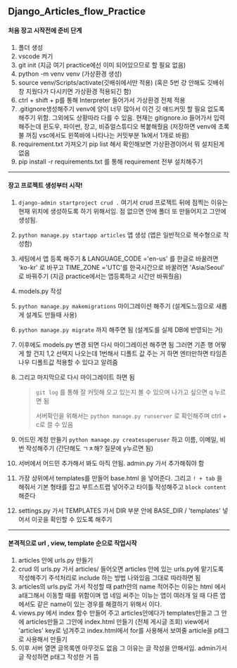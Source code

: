 ## Django_Articles_flow_Practice

#### 처음 장고 시작전에 준비 단계

1. 폴더 생성
2. vscode 켜기
3. git init (지금 여기 practice에선 이미 되어있으므로 할 필요 없음)
4. python -m venv venv (가상환경 생성)
5. source venv/Scripts/activate(깃배쉬에서만 적용) (혹은 5번 걍 안해도 깃배쉬창 지웠다가 다시키면 가상환경 적용되긴 함)
6. ctrl + shift + p를 통해 Interpreter 들어가서 가상환경 전체 적용
7. .gitignore생성해주기 venv에 양이 너무 많아서 이건 깃 애드커밋 할 필요 없도록 해주기 위함. 그외에도 상황따라 다를 수 있음. 현재는 gitignore.io 들어가서 입력해주는데 윈도우, 파이썬, 장고, 비쥬얼스튜디오 복붙해줬음 (저장하면 venv에 초록불 꺼짐 vsc에서도 왼쪽바에 나타나는 커밋부분 1k에서 1개로 바뀜)
8. requirement.txt 가져오기 pip list 해서 확인해보면 가상환경이어서 뭐 설치된게 없음
9. pip install -r requirements.txt 를 통해 requirement 전부 설치해주기

----

#### 장고 프로젝트 생성부터 시작!

1. `django-admin startproject crud .` 여기서 crud 프로젝트 뒤에 점찍는 이유는 현재 위치에 생성하도록 하기 위해서임. 점 없으면 안에 폴더 또 만들어지고 그안에 생성됨.

2. `python manage.py startapp articles` 앱 생성 (앱은 일반적으로 복수형으로 작성함)

3. 세팅에서 앱 등록 해주기 & LANGUAGE_CODE ='en-us' 를 한글로 바꿀려면 'ko-kr' 로 바꾸고 TIME_ZONE ='UTC'를 한국시간으로 바꿀려면 'Asia/Seoul' 로 바꿔주기 (지금 practice에서는 앱등록하고 시간만 바꿔줬음)

4. models.py 작성

5. `python manage.py makemigrations` 마이그레이션 해주기 (설계도느낌으로 새롭게 설계도 만들때 사용)

6. `python manage.py migrate` 까지 해주면 됨 (설계도를 실제 DB에 반영되는 거) 

7. 이후에도 models.py 변경 되면 다시 마이그레이션 해주면 됨 그러면 기존 행 어떻게 할 건지 1,2 선택지 나오는데 1번해서 디폴트 값 주는 거 하면 엔터만하면 타임존 나우 디폴트값 적용할 수 있다고 알려줌

8. 그리고 마지막으로 다시 마이그레이트 하면 됨

   > `git log` 를 통해 잘 커밋해 오고 있는지 볼 수 있으며 나가고 싶으면 q 누르면 됨
   >
   > 서버확인을 위해서는 `python manage.py runserver` 로 확인해주며 ctrl + c로 끌 수 있음

9. 어드민 계정 만들기 `python manage.py createsuperuser` 하고 이름, 이메일, 비번 작성해주기 (간단해도 ㄱㅊ해? 질문에 y누르면 됨)

10. 서버에서 어드민 추가해서 봐도 아직 안됨. admin.py 가서 추가해줘야 함

11. 가장 상위에서 templates를 만들어 base.html 을 넣어준다. 그리고 `! + tab` 을 해줘서 기본 형태를 잡고 부트스트랩 넣어주고 타이틀 작성해주고 `block content`해준다

12. settings.py 가서 TEMPLATES 가서 DIR 부분 안에 BASE_DIR / 'templates' 넣어서 이곳을 확인할 수 있도록 해주기

----

#### 본격적으로 url , view, template 순으로 작업시작

1. articles 안에 urls.py 만들기
2. crud 의 urls.py 가서 articles/ 들어오면 articles 안에 있는 urls.py에 맡기도록 작성해주기 주석처리로 include 하는 방법 나와있음 그대로 따라하면 됨
3. articles의 urls.py로 가서 작성할 때 path안의 name 적어주는 이유는 html 에서 a태그해서 이동할 때를 위함이며 앱 네임 써주는 이뉴는 앱이 여러개 일 때 다른 앱에서도 같은 name이 있는 경우를 해결하기 위해서 이다.
4. views.py 에서 index 함수 만들어 주고 articles안에다가 templates만들고 그 안에 articles만들고 그안에 index.html 만들기 (전체 게시글 조회)  view에서 'articles' key로 넘겨주고 index.html에서 for를 사용해서 보여줄 article을 p태그로 사용해서 만들기
5. 이후 서버 열면 글목록엔 아무것도 없음 그 이유는 글 작성을 안해서임. admin가서 글 작성하면 p태그 작성한 거 뜸
